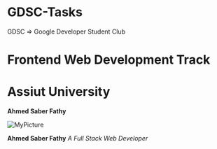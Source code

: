 # GDSC-Tasks
GDSC => Google Developer Student Club
# Frontend Web Development Track
# Assiut University
**Ahmed Saber Fathy**

![MyPicture](https://avatars.githubusercontent.com/u/64714761?s=96&v=4)



**Ahmed Saber Fathy**
*A Full Stack Web Developer*
